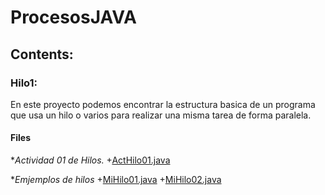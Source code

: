 # ProcesosJAVA

## Contents: 
### Hilo1: 
En este proyecto podemos encontrar la estructura basica de un programa que usa un hilo o varios para realizar una misma tarea de forma paralela.

#### **Files**

**Actividad 01 de Hilos.* 
+[ActHilo01.java](Hilo1/src/ActHilo01.java) 

**Emjemplos de hilos*
+[MiHilo01.java](Hilo1/src/MiHilo01.java)
+[MiHilo02.java](Hilo1/src/MiHilo02.java)


